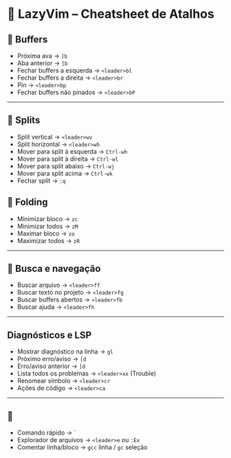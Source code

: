 # 📝 LazyVim – Cheatsheet de Atalhos

## 🔹 Buffers 
 - Próxima ava -> `]b`
 - Aba anterior -> `[b`
 - Fechar buffers a esquerda  -> `<leader>bl`
 - Fechar buffers a direita -> `<leader>br`
 - Pin -> `<leader>bp`
 - Fechar buffers não pinados -> `<leader>bP`


 ---

## 🔹 Splits
 - Split vertical -> `<leader>wv`
 - Split horizontal -> `<leader>wh`
 - Mover para split à esquerda -> `Ctrl-wh`
 - Mover para split à direita -> `Ctrl-wl`
 - Mover para split abaixo -> `Ctrl-wj`
 - Mover para split acima -> `Ctrl-wk`
 - Fechar split -> `:q`
 
 

## 🔹 Folding
 - Minimizar bloco -> `zc`
 - Minimizar todos -> `zM`
 - Maximar bloco -> `zo`
 - Maximizar todos -> `zR`

 --- 

## 🔹 Busca e navegação
 - Buscar arquivo -> `<leader>ff`
 - Buscar texto no projeto -> `<leader>fg`
 - Buscar buffers abertos -> `<leader>fb`
 - Buscar ajuda -> `<leader>fh`

 --- 

## Diagnósticos e LSP 
 - Mostrar diagnóstico na linha -> `gl`
 - Próximo erro/aviso -> `[d`
 - Erro/aviso anterior -> `]d`
 - Lista todos os problemas -> `<leader>xx` (Trouble)
 - Renomear símbolo -> `<leader>cr`
 - Ações de código -> `<leader>ca`

 --- 

## 🔹
 - Comando rápido -> `<leader>
 - Explorador de arquivos -> `<leader>e` ou `:Ex`
 - Comentar linha/bloco -> `gcc` linha / `gc` seleção

